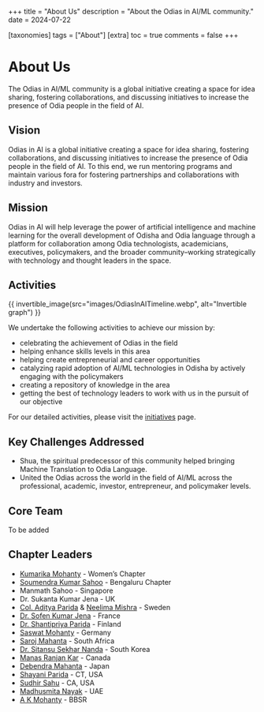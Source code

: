 +++
title = "About Us"
description = "About the Odias in AI/ML community."
date = 2024-07-22

[taxonomies]
tags = ["About"]
[extra]
toc = true
comments = false
+++

# About Us

The Odias in AI/ML community is a global initiative creating a space for idea sharing, fostering collaborations, and discussing initiatives to increase the presence of Odia people in the field of AI.

## Vision
Odias in AI is a global initiative creating a space for idea sharing, fostering collaborations, and discussing initiatives to increase the presence of Odia people in the field of AI. To this end, we run mentoring programs and maintain various fora for fostering partnerships and collaborations with industry and investors.

## Mission
Odias in AI will help leverage the power of artificial intelligence and machine learning for the overall development of Odisha and Odia language through a platform for collaboration among Odia technologists, academicians, executives, policymakers, and the broader community–working strategically with technology and thought leaders in the space.

## Activities

{{ invertible_image(src="images/OdiasInAITimeline.webp", alt="Invertible graph") }}


We undertake the following activities to achieve our mission by:
* celebrating the achievement of Odias in the field
* helping enhance skills levels in this area
* helping create entrepreneurial and career opportunities
* catalyzing rapid adoption of AI/ML technologies in Odisha by actively engaging with the policymakers
* creating a repository of knowledge in the area
* getting the best of technology leaders to work with us in the pursuit of our objective

For our detailed activities, please visit the [initiatives](@/initiatives/_index.md) page.

## Key Challenges Addressed
* Shua, the spiritual predecessor of this community helped bringing Machine Translation to Odia Language.
* United the Odias across the world in the field of AI/ML across the professional, academic, investor, entrepreneur, and policymaker levels.


## Core Team

To be added

## Chapter Leaders

* [Kumarika Mohanty](https://www.linkedin.com/in/kumarika-mohanty-09582815) - Women’s Chapter
* [Soumendra Kumar Sahoo](https://www.linkedin.com/in/soumendrak/) - Bengaluru Chapter
* Manmath Sahoo - Singapore
* Dr. Sukanta Kumar Jena - UK
* [Col. Aditya Parida](https://www.linkedin.com/in/ap1950/) & [Neelima Mishra](https://www.linkedin.com/in/neelimamisra/) - Sweden
* [Dr. Sofen Kumar Jena](https://www.linkedin.com/in/sofen/) - France
* [Dr. Shantipriya Parida](https://www.linkedin.com/in/shantipriya-parida-9781a9127/) - Finland
* [Saswat Mohanty](https://www.linkedin.com/in/ersaswatmohanty/) - Germany
* [Saroj Mahanta](https://www.linkedin.com/in/saroj-mahanta-83a37813/) - South Africa
* [Dr. Sitansu Sekhar Nanda](https://www.linkedin.com/in/dr-sitansu-sekhar-nanda-73b62212/) - South Korea
* [Manas Ranjan Kar](https://www.linkedin.com/in/manas-kar/) - Canada
* [Debendra Mahanta](https://www.linkedin.com/in/debendra-mohanta-7445423/) - Japan
* [Shayani Parida](https://www.linkedin.com/in/shayani-parida/) - CT, USA
* [Sudhir Sahu](https://www.linkedin.com/in/susahu/) - CA, USA
* [Madhusmita Nayak](https://www.linkedin.com/in/madhusmita-nayak-75a0a215/) - UAE
* [A K Mohanty](https://www.linkedin.com/in/akmohantytatwa/) - BBSR
